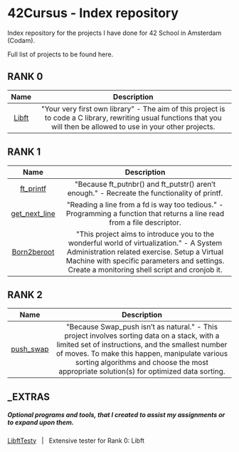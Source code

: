 # 42Cursus - Index repository

Index repository for the projects I have done for 42 School in Amsterdam (Codam).

Full list of projects to be found here.

## RANK 0
|			Name				| Description	|
|:---------------:|:-----------:|
[Libft](https://github.com/f-ras-42Course/libft) | "Your very first own library" - The aim of this project is to code a C library, rewriting usual functions that you will then be allowed to use in your other projects. |

## RANK 1
|			Name				| Description	|
|:---------------:|:-----------:|
[ft_printf](https://github.com/f-ras-42Course/ft_printf) | "Because ft_putnbr() and ft_putstr() aren’t enough." - Recreate the functionality of printf. |
[get_next_line](https://github.com/f-ras-42Course/get_next_line) | "Reading a line from a fd is way too tedious." - Programming a function that returns a line read from a file descriptor. |
[Born2beroot](https://github.com/f-ras-42Course/born2beroot) | "This project aims to introduce you to the wonderful world of virtualization." - A System Administration related exercise. Setup a Virtual Machine with specific parameters and settings. Create a monitoring shell script and cronjob it. |

## RANK 2
|			Name				| Description	|
|:---------------:|:-----------:|
[push_swap](https://github.com/f-ras-42Course/push_swap) | "Because Swap_push isn’t as natural." - This project involves sorting data on a stack, with a limited set of instructions, and the smallest number of moves. To make this happen, manipulate various sorting algorithms and choose the most appropriate solution(s) for optimized data sorting. |


## _EXTRAS
##### Optional programs and tools, that I created to assist my assignments or to expand upon them.
[LibftTesty](https://github.com/f-ras-42Course/_EXTRAS/tree/main/LibftTesty) &nbsp; | &nbsp; Extensive tester for Rank 0: Libft
